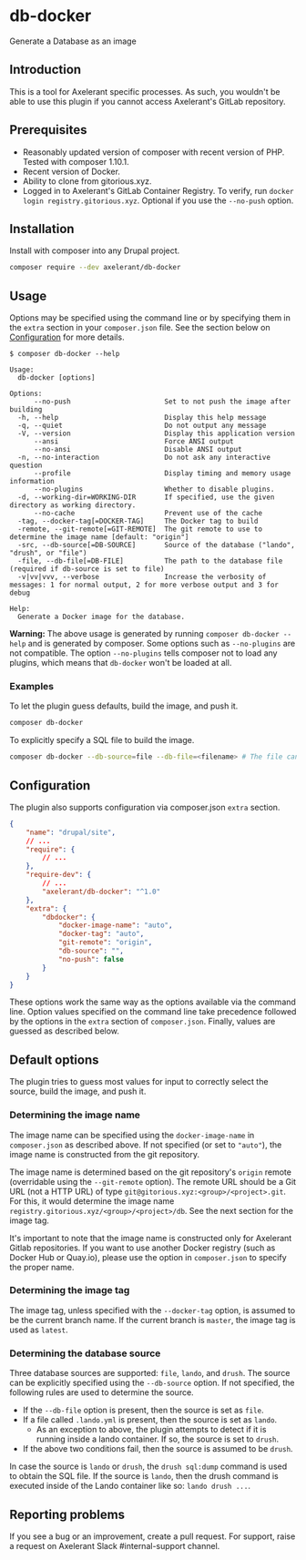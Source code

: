 # db-docker
Generate a Database as an image

## Introduction

This is a tool for Axelerant specific processes. As such, you wouldn't be able to use this plugin if you cannot access Axelerant's GitLab repository.

## Prerequisites

* Reasonably updated version of composer with recent version of PHP. Tested with composer 1.10.1.
* Recent version of Docker.
* Ability to clone from gitorious.xyz.
* Logged in to Axelerant's GitLab Container Registry. To verify, run `docker login registry.gitorious.xyz`. Optional if you use the `--no-push` option.

## Installation

Install with composer into any Drupal project.

```bash
composer require --dev axelerant/db-docker
```

## Usage

Options may be specified using the command line or by specifying them in the `extra` section in your `composer.json` file. See the section below on [Configuration](#configuration) for more details.

```
$ composer db-docker --help

Usage:
  db-docker [options]

Options:
      --no-push                       Set to not push the image after building
  -h, --help                          Display this help message
  -q, --quiet                         Do not output any message
  -V, --version                       Display this application version
      --ansi                          Force ANSI output
      --no-ansi                       Disable ANSI output
  -n, --no-interaction                Do not ask any interactive question
      --profile                       Display timing and memory usage information
      --no-plugins                    Whether to disable plugins.
  -d, --working-dir=WORKING-DIR       If specified, use the given directory as working directory.
      --no-cache                      Prevent use of the cache
  -tag, --docker-tag[=DOCKER-TAG]     The Docker tag to build
  -remote, --git-remote[=GIT-REMOTE]  The git remote to use to determine the image name [default: "origin"]
  -src, --db-source[=DB-SOURCE]       Source of the database ("lando", "drush", or "file")
  -file, --db-file[=DB-FILE]          The path to the database file (required if db-source is set to file)
  -v|vv|vvv, --verbose                Increase the verbosity of messages: 1 for normal output, 2 for more verbose output and 3 for debug

Help:
  Generate a Docker image for the database.
```

**Warning:** The above usage is generated by running `composer db-docker --help` and is generated by composer. Some options such as `--no-plugins` are not compatible. The option `--no-plugins` tells composer not to load any plugins, which means that `db-docker` won't be loaded at all.

### Examples

To let the plugin guess defaults, build the image, and push it.

```bash
composer db-docker
```

To explicitly specify a SQL file to build the image.

```bash
composer db-docker --db-source=file --db-file=<filename> # The file can either be plain SQL or gzipped.
```

## Configuration

The plugin also supports configuration via composer.json `extra` section.

```json
{
    "name": "drupal/site",
    // ...
    "require": {
        // ...
    },
    "require-dev": {
        // ...
        "axelerant/db-docker": "^1.0"
    },
    "extra": {
        "dbdocker": {
            "docker-image-name": "auto",
            "docker-tag": "auto",
            "git-remote": "origin",
            "db-source": "",
            "no-push": false
        }
    }
}
```

These options work the same way as the options available via the command line. Option values specified on the command line take precedence followed by the options in the `extra` section of `composer.json`. Finally, values are guessed as described below.

## Default options

The plugin tries to guess most values for input to correctly select the source, build the image, and push it.

### Determining the image name

The image name can be specified using the `docker-image-name` in `composer.json` as described above. If not specified (or set to `"auto"`), the image name is constructed from the git repository.

The image name is determined based on the git repository's `origin` remote (overridable using the `--git-remote` option). The remote URL should be a Git URL (not a HTTP URL) of type `git@gitorious.xyz:<group>/<project>.git`. For this, it would determine the image name `registry.gitorious.xyz/<group>/<project>/db`. See the next section for the image tag.

It's important to note that the image name is constructed only for Axelerant Gitlab repositories. If you want to use another Docker registry (such as Docker Hub or Quay.io), please use the option in `composer.json` to specify the proper name.

### Determining the image tag

The image tag, unless specified with the `--docker-tag` option, is assumed to be the current branch name. If the current branch is `master`, the image tag is used as `latest`.

### Determining the database source

Three database sources are supported: `file`, `lando`, and `drush`. The source can be explicitly specified using the `--db-source` option. If not specified, the following rules are used to determine the source.
* If the `--db-file` option is present, then the source is set as `file`.
* If a file called `.lando.yml` is present, then the source is set as `lando`.
  * As an exception to above, the plugin attempts to detect if it is running inside a lando container. If so, the source is set to `drush`.
* If the above two conditions fail, then the source is assumed to be `drush`.

In case the source is `lando` or `drush`, the `drush sql:dump` command is used to obtain the SQL file. If the source is `lando`, then the drush command is executed inside of the Lando container like so: `lando drush ...`.

## Reporting problems

If you see a bug or an improvement, create a pull request. For support, raise a request on Axelerant Slack #internal-support channel.

